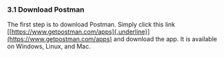 ### 3.1 Download Postman

The first step is to download Postman. Simply click this link
[[https://www.getpostman.com/apps]{.underline}](https://www.getpostman.com/apps)
and download the app. It is available on Windows, Linux, and Mac.
